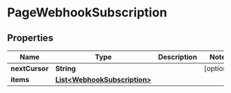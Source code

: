 

# PageWebhookSubscription


## Properties

| Name | Type | Description | Notes |
|------------ | ------------- | ------------- | -------------|
|**nextCursor** | **String** |  |  [optional] |
|**items** | [**List&lt;WebhookSubscription&gt;**](WebhookSubscription.md) |  |  |



